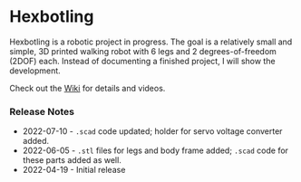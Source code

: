 # Hexbotling

Hexbotling is a robotic project in progress. The goal is a relatively small and simple, 3D printed walking robot with 6 legs and 2 degrees-of-freedom (2DOF) each. Instead of documenting a finished project, I will show the development. 

Check out the [Wiki](https://github.com/teuler/hexbotling/wiki) for details and videos.

### Release Notes

* 2022-07-10 - `.scad` code updated; holder for servo voltage converter added.
* 2022-06-05 - `.stl` files for legs and body frame added; `.scad` code for these parts added as well.
* 2022-04-19 - Initial release
